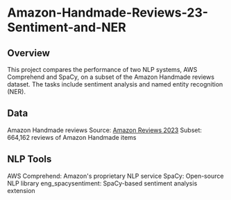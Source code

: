 # Amazon-Handmade-Reviews-23-Sentiment-and-NER
## Overview
This project compares the performance of two NLP systems, AWS Comprehend and SpaCy, on a subset of the Amazon Handmade reviews dataset. The tasks include sentiment analysis and named entity recognition (NER).

## Data
Amazon Handmade reviews
Source: [Amazon Reviews 2023](https://amazon-reviews-2023.github.io/)
Subset: 664,162 reviews of Amazon Handmade items

## NLP Tools
AWS Comprehend: Amazon's proprietary NLP service
SpaCy: Open-source NLP library
eng_spacysentiment: SpaCy-based sentiment analysis extension 
